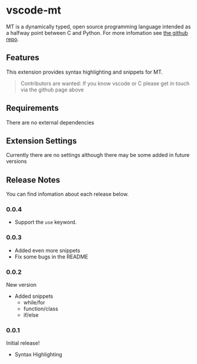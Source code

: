# vscode-mt 

MT is a dynamically typed, open source programming language intended as a halfway point between C and Python. For more infomation see [the github repo](https://github.com/ramsaycarslaw/mt).

## Features

This extension provides syntax highlighting and snippets for MT.

> Contributors are wanted: If you know vscode or C please get in touch via the github page above

## Requirements

There are no external dependencies

## Extension Settings

Currently there are no settings although there may be some added in future versions

## Release Notes

You can find infomation about each release below.

### 0.0.4

* Support the `use` keyword.

### 0.0.3

* Added even more snippets
* Fix some bugs in the README

### 0.0.2

New version

* Added snippets
    * while/for
    * function/class
    * if/else

### 0.0.1

Initial release!

+ Syntax Highlighting


